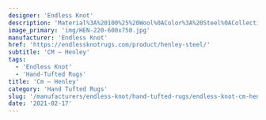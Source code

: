 ```yaml
---
designer: 'Endless Knot'
description: 'Material%3A%20100%25%20Wool%0AColor%3A%20Steel%0ACollection%3A%20Hand-Tufted%20Collection'
image_primary: 'img/HEN-220-600x750.jpg'
manufacturer: 'Endless Knot'
href: 'https://endlessknotrugs.com/product/henley-steel/'
subtitle: 'CM – Henley'
tags:
  - 'Endless Knot'
  - 'Hand-Tufted Rugs'
title: 'Cm – Henley'
category: 'Hand Tufted Rugs'
slug: '/manufacturers/endless-knot/hand-tufted-rugs/endless-knot-cm-henley'
date: '2021-02-17'
---
```

